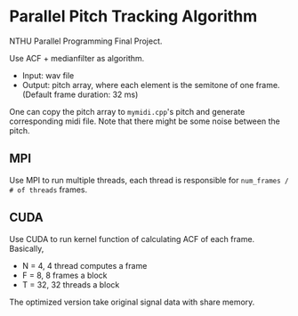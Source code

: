 # Parallel Pitch Tracking Algorithm
NTHU Parallel Programming Final Project.

Use ACF + medianfilter as algorithm.

- Input: wav file
- Output: pitch array, where each element is the semitone of one frame. (Default frame duration: 32 ms)

One can copy the pitch array to `mymidi.cpp`'s pitch and generate corresponding midi file. Note that there might be some noise between the pitch.

## MPI

Use MPI to run multiple threads, each thread is responsible for `num_frames / # of threads` frames.

## CUDA

Use CUDA to run kernel function of calculating ACF of each frame. Basically,
- N = 4, 4 thread computes a frame
- F = 8, 8 frames a block
- T = 32, 32 threads a block

The optimized version take original signal data with share memory.